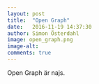 ```yaml
---
layout: post
title:  "Open Graph"
date:   2016-11-19 14:37:30
author: Simon Österdahl
image: open_graph.png
image-alt: 
comments: true
---
```

Open Graph är najs.
